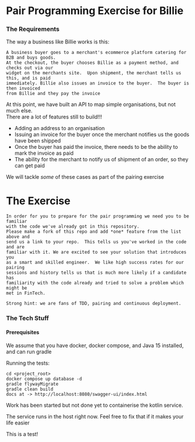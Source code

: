 Pair Programming Exercise for Billie
=============
### The Requirements

The way a business like Billie works is this:

```
A business buyer goes to a merchant's ecommerce platform catering for B2B and buys goods. 
At the checkout, the buyer chooses Billie as a payment method, and checks out via our 
widget on the merchants site.  Upon shipment, the merchant tells us this, and is paid
immediately. Billie also issues an invoice to the buyer.  The buyer is then invoiced 
from Billie and they pay the invoice
```

At this point, we have built an API to map simple organisations, but not much else.  
There are a lot of features still to build!!! 
* Adding an address to an organisation
* Issuing an invoice for the buyer once the merchant notifies us the goods have been shipped
* Once the buyer has paid the invoice, there needs to be the ability to mark the invoice as paid 
* The ability for the merchant to notify us of shipment of an order, so they can get paid

We will tackle _some_ of these cases as part of the pairing exercise


The Exercise
====
```
In order for you to prepare for the pair programming we need you to be familiar 
with the code we've already got in this repository.
Please make a fork of this repo and add *one* feature from the list above and 
send us a link to your repo.  This tells us you've worked in the code and are 
familiar with it. We are excited to see your solution that introduces you 
as a smart and skilled engineer.  We like high success rates for our pairing 
sessions and history tells us that is much more likely if a candidate has 
familiarity with the code already and tried to solve a problem which might be
met in FinTech.

Strong hint: we are fans of TDD, pairing and continuous deployment.
```


### The Tech Stuff
#### Prerequisites
We assume that you have docker, docker compose, and Java 15 installed, and can run gradle

Running the tests:
```shell
cd <project_root>
docker compose up database -d
gradle flywayMigrate
gradle clean build
docs at -> http://localhost:8080/swagger-ui/index.html
```
Work has been started but not done yet to containerise the kotlin service.

The service runs in the host right now.  Feel free to fix that if it makes your life easier

This is a test!
